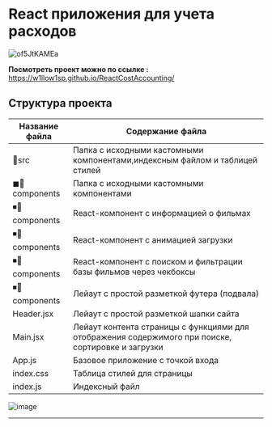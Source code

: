 # React приложения для учета расходов

![of5JtKAMEa](https://user-images.githubusercontent.com/98582981/201110124-b09a1894-f713-4b88-bf5f-5d729a3b3217.gif)

**Посмотреть проект можно по ссылке :** https://w1llow1sp.github.io/ReactCostAccounting/

## Структура проекта

 Название файла      | Содержание файла
---------------------|----------------------
📁src    | Папка с исходными кастомными компонентами,индексным файлом и таблицей стилей
◼📁components  | Папка с исходными кастомными компонентами
  ◾📁components       | React-компонент с информацией о фильмах
  ◾📁components | React-компонент с анимацией загрузки
  ◾📁components		| React-компонент с поиском и фильтрации базы фильмов через чекбоксы
  ◾📁components	 | Лейаут с простой разметкой футера (подвала)
Header.jsx	 | Лейаут с простой разметкой шапки сайта
Main.jsx	 | Лейаут контента страницы с функциями для отображения содержимого при поиске, сортировке и загрузки
App.js | Базовое приложение с точкой входа
index.css | Таблица стилей для страницы
index.js | Индексный файл


![image](https://user-images.githubusercontent.com/98582981/203491005-16186d8c-bfc6-4810-a3f3-9117b659eaf0.png)

------------
